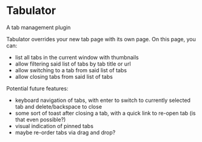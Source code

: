 # Tabulator
A tab management plugin

Tabulator overrides your new tab page with its own page. On this page, you can:
- list all tabs in the current window with thumbnails
- allow filtering said list of tabs by tab title or url
- allow switching to a tab from said list of tabs
- allow closing tabs from said list of tabs

Potential future features:
- keyboard navigation of tabs, with enter to switch to currently selected tab and delete/backspace to close
- some sort of toast after closing a tab, with a quick link to re-open tab (is that even possible?)
- visual indication of pinned tabs
- maybe re-order tabs via drag and drop?
